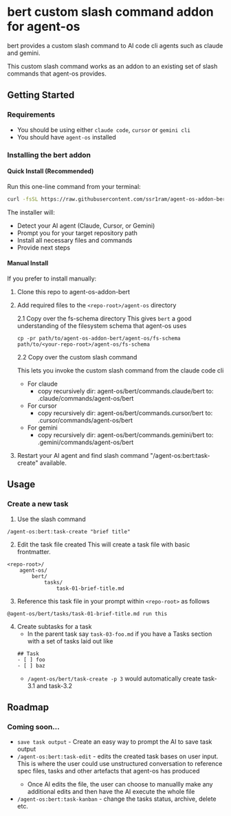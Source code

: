 # bert custom slash command addon for agent-os

bert provides a custom slash command to AI code cli agents such as claude and gemini.

This custom slash command works as an addon to an existing set of slash commands that agent-os provides.

## Getting Started

### Requirements

- You should be using either `claude code`, `cursor` or `gemini cli`
- You should have `agent-os` installed

### Installing the bert addon

#### Quick Install (Recommended)

Run this one-line command from your terminal:

```bash
curl -fsSL https://raw.githubusercontent.com/ssr1ram/agent-os-addon-bert/main/scripts/base-install.sh | bash
```

The installer will:
- Detect your AI agent (Claude, Cursor, or Gemini)
- Prompt you for your target repository path
- Install all necessary files and commands
- Provide next steps

#### Manual Install

If you prefer to install manually:

1. Clone this repo to agent-os-addon-bert

2. Add required files to the `<repo-root>/agent-os` directory

    2.1 Copy over the fs-schema directory
    This gives `bert` a good understanding of the filesystem schema that agent-os uses

    ```
    cp -pr path/to/agent-os-addon-bert/agent-os/fs-schema path/to/<your-repo-root>/agent-os/fs-schema
    ```

    2.2 Copy over the custom slash command

    This lets you invoke the custom slash command from the claude code cli

    - For claude
        - copy recursively dir: agent-os/bert/commands.claude/bert to: .claude/commands/agent-os/bert
    - For cursor
        - copy recursively dir: agent-os/bert/commands.cursor/bert to: .cursor/commands/agent-os/bert
    - For gemini
        - copy recursively dir: agent-os/bert/commands.gemini/bert to: .gemini/commands/agent-os/bert

3. Restart your AI agent and find slash command "/agent-os:bert:task-create" available.


## Usage

### Create a new task

1. Use the slash command
```
/agent-os:bert:task-create "brief title"
```

2. Edit the task file created
This will create a task file with basic frontmatter. 
```
<repo-root>/
    agent-os/
        bert/
            tasks/
                task-01-brief-title.md
```

3. Reference this task file in your prompt within `<repo-root>` as follows
```
@agent-os/bert/tasks/task-01-brief-title.md run this
```

4. Create subtasks for a task
    - In the parent task say `task-03-foo.md` if you have a Tasks section with a set of tasks laid out like
    ```
    ## Task
    - [ ] foo
    - [ ] baz
    ```
    - `/agent-os/bert/task-create -p 3` would automatically create task-3.1 and task-3.2



## Roadmap

### Coming soon...
- `save task output` - Create an easy way to prompt the AI to save task output
- `/agent-os:bert:task-edit` <num> - edits the created task bases on user input. This is where the user could use unstructured conversation to reference spec files, tasks and other artefacts that agent-os has produced 
    - Once AI edits the file, the user can choose to manuallly make any additional edits and then have the AI execute the whole file
- `/agent-os:bert:task-kanban` <num> - change the tasks status, archive, delete etc.